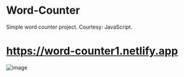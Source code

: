 # Word-Counter
Simple word counter project. Courtesy: JavaScript.
# https://word-counter1.netlify.app
![image](https://user-images.githubusercontent.com/81018331/182404791-e3e00981-360a-4467-97f3-cec313b22eb0.png)
